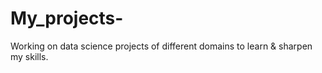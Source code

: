 # My_projects-
 
Working on data science projects of different domains to learn & sharpen my skills.
